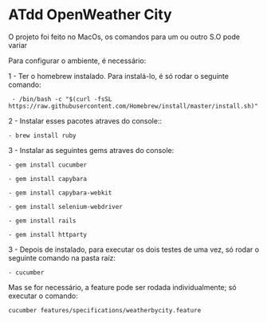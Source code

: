 # ATdd OpenWeather City
O projeto foi feito no MacOs, os comandos para um ou outro S.O pode variar

Para configurar o ambiente, é necessário:

  1 - Ter o homebrew instalado. Para instalá-lo, é só rodar o seguinte comando:
  
     - /bin/bash -c "$(curl -fsSL https://raw.githubusercontent.com/Homebrew/install/master/install.sh)"
    
  
  2 - Instalar esses pacotes atraves do console::
  
    - brew install ruby
    
    
    
  3 - Instalar as seguintes gems atraves do console:  
     
    - gem install cucumber

    - gem install capybara

    - gem install capybara-webkit

    - gem install selenium-webdriver

    - gem install rails

    - gem install httparty

3 - Depois de instalado, para executar os dois testes de uma vez, só rodar o seguinte comando na pasta raíz:

    - cucumber
    
Mas se for necessário, a feature pode ser rodada individualmente; só executar o comando:

    cucumber features/specifications/weatherbycity.feature
